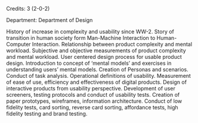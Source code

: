 Credits: 3 (2-0-2)

Department: Department of Design

History of increase in complexity and usability since WW-2. Story of transition in human society form Man-Machine Interaction to Human-Computer Interaction. Relationship between product complexity and mental workload. Subjective and objective measurements of product complexity and mental workload. User centered design process for usable product design. Introduction to concept of ‘mental models’ and exercises in understanding users’ mental models. Creation of Personas and scenarios. Conduct of task analysis. Operational definitions of usability. Measurement of ease of use, efficiency and effectiveness of digital products. Design of interactive products from usability perspective. Development of user screeners, testing protocols and conduct of usability tests. Creation of paper prototypes, wireframes, information architecture. Conduct of low fidelity tests, card sorting, reverse card sorting, affordance tests, high fidelity testing and brand testing.